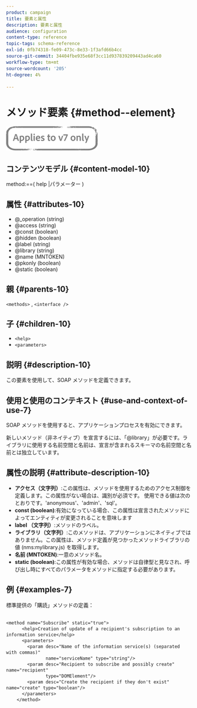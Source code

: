 ```yaml
---
product: campaign
title: 要素と属性
description: 要素と属性
audience: configuration
content-type: reference
topic-tags: schema-reference
exl-id: 0fb74318-fe09-473c-8e33-1f3afd66b4cc
source-git-commit: 34404fbe935e68f3cc11d937839209443ad4ca60
workflow-type: tm+mt
source-wordcount: '205'
ht-degree: 4%

---
```


# メソッド要素 {#method--element}

![](../../../assets/v7-only.svg)

## コンテンツモデル {#content-model-10}

method:==( help |パラメーター )

## 属性 {#attributes-10}

* @_operation (string)
* @access (string)
* @const (boolean)
* @hidden (boolean)
* @label (string)
* @library (string)
* @name (MNTOKEN)
* @pkonly (boolean)
* @static (boolean)

## 親 {#parents-10}

`<methods>`  ,  `<interface />`

## 子 {#children-10}

* `<help>`
* `<parameters>`

## 説明 {#description-10}

この要素を使用して、SOAP メソッドを定義できます。

## 使用と使用のコンテキスト {#use-and-context-of-use-7}

SOAP メソッドを使用すると、アプリケーションプロセスを有効にできます。

新しいメソッド（非ネイティブ）を宣言するには、「@library」が必要です。ライブラリに使用する名前空間と名前は、宣言が含まれるスキーマの名前空間と名前とは独立しています。

## 属性の説明 {#attribute-description-10}

* **アクセス（文字列）**:この属性は、メソッドを使用するためのアクセス制御を定義します。この属性がない場合は、識別が必須です。 使用できる値は次のとおりです。&#39;anonymous&#39;、&#39;admin&#39;、&#39;sql&#39;。
* **const (boolean)**:有効になっている場合、この属性は宣言されたメソッドによってエンティティが変更されることを意味します
* **label （文字列）**:メソッドのラベル。
* **ライブラリ（文字列）**:このメソッドは、アプリケーションにネイティブではありません。この属性は、メソッド定義が見つかったメソッドライブラリの値 (nms:mylibrary.js) を取得します。
* **名前 (MNTOKEN)**:一意のメソッド名。
* **static (boolean)**:この属性が有効な場合、メソッドは自律型と見なされ、呼び出し時にすべてのパラメータをメソッドに指定する必要があります。

## 例 {#examples-7}

標準提供の「購読」メソッドの定義：

```
 
<method name="Subscribe" static="true">
      <help>Creation of update of a recipient's subscription to an information service</help>
      <parameters>
        <param desc="Name of the information service(s) (separated with commas)"
               name="serviceName" type="string"/>
        <param desc="Recipient to subscribe and possibly create" name="recipient"
               type="DOMElement"/>
        <param desc="Create the recipient if they don't exist" name="create" type="boolean"/>
      </parameters>     
    </method>
```
